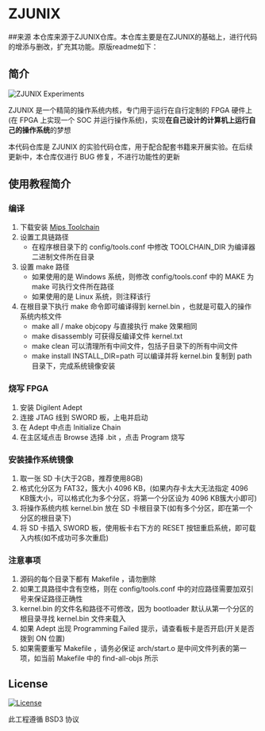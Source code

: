 # ZJUNIX

##来源
本仓库来源于ZJUNIX仓库。本仓库主要是在ZJUNIX的基础上，进行代码的增添与删改，扩充其功能。原版readme如下：

## 简介

![ZJUNIX Experiments](https://img.shields.io/badge/ZJUNIX-Experiments-blue.svg)

ZJUNIX 是一个精简的操作系统内核，专门用于运行在自行定制的 FPGA 硬件上 (在 FPGA 上实现一个 SOC 并运行操作系统)，实现**在自己设计的计算机上运行自己的操作系统**的梦想

本代码仓库是 ZJUNIX 的实验代码仓库，用于配合配套书籍来开展实验。在后续更新中，本仓库仅进行 BUG 修复，不进行功能性的更新

## 使用教程简介

### 编译

1. 下载安装 [Mips Toolchain](https://community.imgtec.com/developers/mips/tools/codescape-mips-sdk/)
1. 设置工具链路径
    - 在程序根目录下的 config/tools.conf 中修改 TOOLCHAIN_DIR 为编译器二进制文件所在目录
1. 设置 make 路径
    - 如果使用的是 Windows 系统，则修改 config/tools.conf 中的 MAKE 为 make 可执行文件所在路径
    - 如果使用的是 Linux 系统，则注释该行
1. 在根目录下执行 make 命令即可编译得到 kernel.bin ，也就是可载入的操作系统内核文件
    - make all / make objcopy 与直接执行 make 效果相同
    - make disassembly 可获得反编译文件 kernel.txt
    - make clean 可以清理所有中间文件，包括子目录下的所有中间文件
    - make install INSTALL_DIR=path 可以编译并将 kernel.bin 复制到 path 目录下，完成系统镜像安装

### 烧写 FPGA

1. 安装 Digilent Adept
1. 连接 JTAG 线到 SWORD 板，上电并启动
1. 在 Adept 中点击 Initialize Chain
1. 在主区域点击 Browse 选择 .bit ，点击 Program 烧写

### 安装操作系统镜像

1. 取一张 SD 卡(大于2GB，推荐使用8GB)
1. 格式化分区为 FAT32，簇大小 4096 KB，(如果内存卡太大无法指定 4096 KB簇大小，可以格式化为多个分区，将第一个分区设为 4096 KB簇大小即可)
1. 将操作系统内核 kernel.bin 放在 SD 卡根目录下(如有多个分区，即在第一个分区的根目录下)
1. 将 SD 卡插入 SWORD 板，使用板卡右下方的 RESET 按钮重启系统，即可载入内核(如不成功可多次重启)

### 注意事项

1. 源码的每个目录下都有 Makefile ，请勿删除
1. 如果工具路径中含有空格，则在 config/tools.conf 中的对应路径需要加双引号来保证路径正确性
1. kernel.bin 的文件名和路径不可修改，因为 bootloader 默认从第一个分区的根目录寻找 kernel.bin 文件来载入
1. 如果 Adept 出现 Programming Failed 提示，请查看板卡是否开启(开关是否拨到 ON 位置)
1. 如果需要重写 Makefile ，请务必保证 arch/start.o 是中间文件列表的第一项，如当前 Makefile 中的 find-all-objs 所示

## License

[![License](https://img.shields.io/badge/License-BSD%203--Clause-blue.svg)](./LICENSE)

此工程遵循 BSD3 协议
